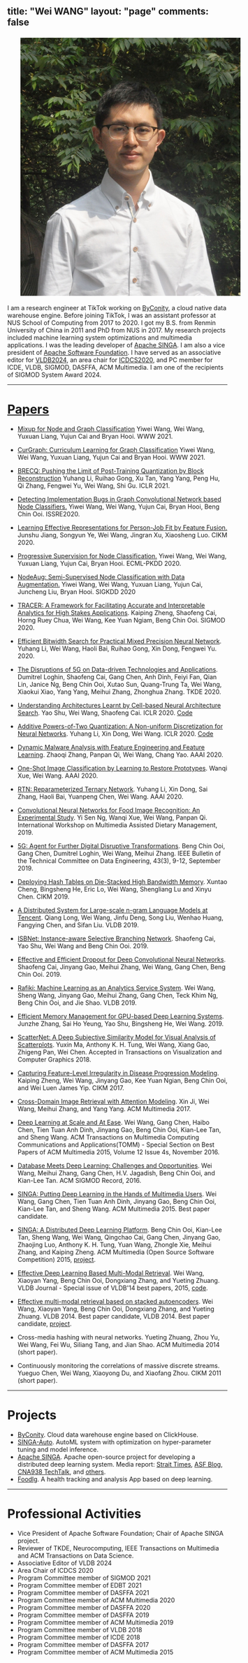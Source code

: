 title: "Wei WANG"
layout: "page"
comments: false
---

<img src='images/avatar.jpg' class='avatar'   style="vertical-align:middle;margin:5px 30px"/>


I am a research engineer at TikTok working on [ByConity](https://github.com/ByConity/ByConity), a cloud native data warehouse engine. Before joining TikTok, I was an assistant professor at NUS School of Computing from 2017 to 2020. I got my B.S. from Renmin University of China in 2011 and PhD from NUS in 2017. My research projects included machine learning system optimizations and multimedia applications. I was the leading developer of [Apache SINGA](http://singa.apache.org/). I am also a vice president of [Apache Software Foundation](https://www.apache.org/foundation/). I have served as an associative editor for [VLDB2024](https://vldb.org/2024/?officers), an area chair for [ICDCS2020](https://icdcs2020.sg/programcommittee.html), and PC member for ICDE, VLDB, SIGMOD, DASFFA, ACM Multimedia. I am one of the recipients of SIGMOD System Award 2024.


---



# [Papers](https://scholar.google.com/citations?user=46Dd4v4AAAAJ&hl=en)

* [Mixup for Node and Graph Classification]()
  Yiwei Wang, Wei Wang, Yuxuan Liang, Yujun Cai and Bryan Hooi. WWW 2021.

* [CurGraph: Curriculum Learning for Graph Classification]()
  Yiwei Wang, Wei Wang, Yuxuan Liang, Yujun Cai and Bryan Hooi. WWW 2021.

* [BRECQ: Pushing the Limit of Post-Training Quantization by Block Reconstruction](https://openreview.net/pdf?id=POWv6hDd9XH)
  Yuhang Li, Ruihao Gong, Xu Tan, Yang Yang, Peng Hu, Qi Zhang, Fengwei Yu, Wei Wang, Shi Gu. ICLR 2021.

* [Detecting Implementation Bugs in Graph Convolutional Network based Node Classifiers.](https://ieeexplore.ieee.org/document/9251083)
  Yiwei Wang, Wei Wang, Yujun Cai, Bryan Hooi, Beng Chin Ooi. ISSRE2020.

* [Learning Effective Representations for Person-Job Fit by Feature Fusion.](https://dl.acm.org/doi/pdf/10.1145/3340531.3412717)
  Junshu Jiang, Songyun Ye, Wei Wang, Jingran Xu, Xiaosheng Luo. CIKM 2020.

* [Progressive Supervision for Node Classification.](https://bitbucket.org/ghentdatascience/ecmlpkdd20-papers/raw/master/RT/sub_221.pdf)
  Yiwei Wang, Wei Wang, Yuxuan Liang, Yujun Cai, Bryan Hooi. ECML-PKDD 2020.

* [NodeAug: Semi-Supervised Node Classification with Data Augmentation.](https://www.kdd.org/kdd2020/accepted-papers/view/nodeaug-semi-supervised-node-classification-with-data-augmentation)
  Yiwei Wang, Wei Wang, Yuxuan Liang, Yujun Cai, Juncheng Liu, Bryan Hooi. SIGKDD 2020

* [TRACER: A Framework for Facilitating Accurate and Interpretable Analytics for High Stakes Applications](https://arxiv.org/abs/2003.12012).
  Kaiping Zheng, Shaofeng Cai, Horng Ruey Chua, Wei Wang, Kee Yuan Ngiam, Beng Chin Ooi. SIGMOD 2020.

* [Efficient Bitwidth Search for Practical Mixed Precision Neural Network](https://arxiv.org/abs/2003.07577).
  Yuhang Li, Wei Wang, Haoli Bai, Ruihao Gong, Xin Dong, Fengwei Yu. 2020.

* [The Disruptions of 5G on Data-driven Technologies and Applications](https://ieeexplore.ieee.org/document/8961984).
  Dumitrel Loghin, Shaofeng Cai, Gang Chen, Anh Dinh, Feiyi Fan, Qian Lin, Janice Ng, Beng Chin Ooi, Xutao Sun, Quang-Trung Ta, Wei Wang, Xiaokui Xiao, Yang Yang, Meihui Zhang, Zhonghua Zhang. TKDE 2020.

* [Understanding Architectures Learnt by Cell-based Neural Architecture Search](https://openreview.net/forum?id=BJxH22EKPS).
  Yao Shu, Wei Wang, Shaofeng Cai. ICLR 2020. [Code](https://github.com/shuyao95/Understanding-NAS)

* [Additive Powers-of-Two Quantization: A Non-uniform Discretization for Neural Networks](https://openreview.net/forum?id=BkgXT24tDS).
  Yuhang Li, Xin Dong, Wei Wang. ICLR 2020. [Code](https://github.com/yhhhli/APoT_Quantization)

* [Dynamic Malware Analysis with Feature Engineering and Feature Learning](https://arxiv.org/abs/1907.07352).
  Zhaoqi Zhang, Panpan Qi, Wei Wang, Chang Yao. AAAI 2020.

* [One-Shot Image Classification by Learning to Restore Prototypes](https://arxiv.org/abs/2005.01234).
  Wanqi Xue, Wei Wang. AAAI 2020.

* [RTN: Reparameterized Ternary Network](https://arxiv.org/abs/1912.02057).
  Yuhang Li, Xin Dong, Sai Zhang, Haoli Bai, Yuanpeng Chen, Wei Wang. AAAI 2020.

* [Convolutional Neural Networks for Food Image Recognition: An Experimental Study](https://dl.acm.org/doi/pdf/10.1145/3347448.3357168).
  Yi Sen Ng, Wanqi Xue, Wei Wang, Panpan Qi. International Workshop on Multimedia Assisted Dietary Management, 2019.

* [5G: Agent for Further Digital Disruptive Transformations](http://sites.computer.org/debull/A19sept/p9.pdf).
  Beng Chin Ooi, Gang Chen, Dumitrel Loghin, Wei Wang, Meihui Zhang. IEEE Bulletin of the Technical Committee on Data Engineering, 43(3), 9-12, September 2019. 

* [Deploying Hash Tables on Die-Stacked High Bandwidth Memory](https://dl.acm.org/citation.cfm?id=3358015).
  Xuntao Cheng, Bingsheng He, Eric Lo, Wei Wang, Shengliang Lu and Xinyu Chen. CIKM 2019.

* [A Distributed System for Large-scale n-gram Language Models at Tencent](http://www.vldb.org/pvldb/vol12/p2206-long.pdf).
  Qiang Long, Wei Wang, Jinfu Deng, Song Liu, Wenhao Huang, Fangying Chen, and Sifan Liu. VLDB 2019.

* [ISBNet: Instance-aware Selective Branching Network](https://arxiv.org/abs/1905.04849).
  Shaofeng Cai, Yao Shu, Wei Wang and Beng Chin Ooi. 2019.

* [Effective and Efficient Dropout for Deep Convolutional Neural Networks](https://arxiv.org/abs/1904.03392).
  Shaofeng Cai, Jinyang Gao, Meihui Zhang, Wei Wang, Gang Chen, Beng Chin Ooi. 2019.

* [Rafiki: Machine Learning as an Analytics Service System](http://www.vldb.org/pvldb/vol12/p128-wang.pdf).
  Wei Wang, Sheng Wang, Jinyang Gao, Meihui Zhang, Gang Chen, Teck Khim Ng, Beng Chin Ooi, and Jie Shao. VLDB 2019.

* [Efficient Memory Management for GPU-based Deep Learning Systems](https://arxiv.org/abs/1903.06631).
  Junzhe Zhang, Sai Ho Yeung, Yao Shu, Bingsheng He, Wei Wang. 2019.

* [ScatterNet: A Deep Subjective Similarity Model for Visual Analysis of Scatterplots](https://www.comp.nus.edu.sg/~atung/publication/scatternet_draft.pdf).
  Yuxin Ma, Anthony K. H. Tung, Wei Wang, Xiang Gao, Zhigeng Pan, Wei Chen. Accepted in Transactions on Visualization and Computer Graphics 2018.

* [Capturing Feature-Level Irregularity in Disease Progression Modeling](http://www.comp.nus.edu.sg/~kaiping/2017-11-9-KaipingZheng-cikm.pdf).
  Kaiping Zheng, Wei Wang, Jinyang Gao, Kee Yuan Ngian, Beng Chin Ooi, and Wei Luen James Yip. CIKM 2017.

* [Cross-Domain Image Retrieval with Attention Modeling](https://arxiv.org/abs/1709.01784).
  Xin Ji, Wei Wang, Meihui Zhang, and Yang Yang. ACM Multimedia 2017.

* [Deep Learning at Scale and At Ease](http://delivery.acm.org/10.1145/3000000/2996464/a69-wang.pdf?ip=202.166.19.179&id=2996464&acc=OA&key=4D4702B0C3E38B35%2E4D4702B0C3E38B35%2E4D4702B0C3E38B35%2E15F56E1470BE2D9E&CFID=695246172&CFTOKEN=39222796&__acm__=1479539828_f80e20c334ffcbb5a1e5bba36a6a969c).
  Wei Wang, Gang Chen, Haibo Chen, Tien Tuan Anh Dinh, Jinyang Gao, Beng Chin Ooi, Kian-Lee Tan, and Sheng Wang.  ACM Transactions on Multimedia Computing Communications and Applications(TOMM) - Special Section on Best Papers of ACM Multimedia 2015, Volume 12 Issue 4s, November 2016.

* [Database Meets Deep Learning: Challenges and Opportunities](https://arxiv.org/abs/1906.08986).
  Wei Wang, Meihui Zhang, Gang Chen, H.V. Jagadish, Beng Chin Ooi, and Kian-Lee Tan. ACM SIGMOD Record, 2016.

* [SINGA: Putting Deep Learning in the Hands of Multimedia Users](http://www.comp.nus.edu.sg/~ooibc/singa-mm15.pdf).
  Wei Wang, Gang Chen, Tien Tuan Anh Dinh, Jinyang Gao, Beng Chin Ooi, Kian-Lee Tan, and Sheng Wang. ACM Multimedia 2015. Best paper candidate.

* [SINGA: A Distributed Deep Learning Platform](http://www.comp.nus.edu.sg/~ooibc/singaopen-mm15.pdf).
  Beng Chin Ooi, Kian-Lee Tan, Sheng Wang, Wei Wang, Qingchao Cai, Gang Chen, Jinyang Gao, Zhaojing Luo, Anthony K. H. Tung, Yuan Wang, Zhongle Xie, Meihui Zhang, and Kaiping Zheng. ACM Multimedia (Open Source Software Competition) 2015, [project](http://singa.apache.org/).

* [Effective Deep Learning Based Multi-Modal Retrieval](http://link.springer.com/article/10.1007/s00778-015-0391-4?wt_mc=email.event.1.SEM.ArticleAuthorOnlineFirst).
  Wei Wang, Xiaoyan Yang, Beng Chin Ooi, Dongxiang Zhang, and Yueting Zhuang. VLDB Journal - Special issue of VLDB'14 best papers, 2015, [code](https://github.com/nudles/vldbj-code).

* [Effective multi-modal retrieval based on stacked autoencoders](http://www.comp.nus.edu.sg/~ooibc/crossmodalvldb14.pdf).
  Wei Wang, Xiaoyan Yang, Beng Chin Ooi, Dongxiang Zhang, and Yueting Zhuang. VLDB 2014. Best paper candidate, VLDB 2014. Best paper candidate, [project](2015/05/03/msae).

* Cross-media hashing with neural networks.
  Yueting Zhuang, Zhou Yu, Wei Wang, Fei Wu, Siliang Tang, and Jian Shao. ACM Multimedia 2014 (short paper).

* Continuously monitoring the correlations of massive discrete streams.
  Yueguo Chen, Wei Wang, Xiaoyong Du, and Xiaofang Zhou. CIKM 2011 (short paper).

---

# Projects
* [ByConity](https://github.com/ByConity/ByConity). Cloud data warehouse engine based on ClickHouse.
* [SINGA-Auto](https://github.com/nusdbsystem/singa-auto). AutoML system with optimization on hyper-parameter tuning and model inference.
* [Apache SINGA](http://singa.apache.org). Apache open-source project for developing a distributed deep learning system. Media report: [Strait Times](https://www.straitstimes.com/tech/nus-teams-ai-system-first-from-southeast-asia-to-enter-ranks-of-worlds-top-open-source-software), [ASF Blog](https://blogs.apache.org/foundation/entry/the-apache-software-foundation-announces57), [CNA938 TechTalk](https://www.channelnewsasia.com/news/cna938), and [others](https://cms.comp.nus.edu.sg/news/news-media/3176-2019-asf-singa).
* [Foodlg](http://www.foodlg.com/). A health tracking and analysis App based on deep learning.

---

# Professional Activities
* Vice President of Apache Software Foundation; Chair of Apache SINGA project.
* Reviewer of TKDE, Neurocomputing, IEEE Transactions on Multimedia and ACM Transactions on Data Science.
* Associative Editor of VLDB 2024
* Area Chair of ICDCS 2020
* Program Committee member of SIGMOD 2021
* Program Committee member of EDBT 2021
* Program Committee member of DASFFA 2021
* Program Committee member of ACM Multimedia 2020
* Program Committee member of DASFFA 2020
* Program Committee member of DASFFA 2019
* Program Committee member of ACM Multimedia 2019
* Program Committee member of VLDB 2018
* Program Committee member of ICDE 2018
* Program Committee member of DASFFA 2017
* Program Committee member of ACM Multimedia 2015
